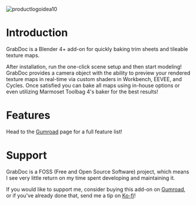 ![productlogoidea10](https://user-images.githubusercontent.com/31065180/167503346-8db3d020-8ca3-439a-b2a9-7f8b98077c28.png)

# Introduction

GrabDoc is a Blender 4+ add-on for quickly baking trim sheets and tileable texture maps.

After installation, run the one-click scene setup and then start modeling! GrabDoc provides a camera object with the ability to preview your rendered texture maps in real-time via custom shaders in Workbench, EEVEE, and Cycles. Once satisfied you can bake all maps using in-house options or even utilizing Marmoset Toolbag 4's baker for the best results!

# Features

Head to the [Gumroad](https://gumroad.com/l/grabdoc) page for a full feature list!

# Support

GrabDoc is a FOSS (Free and Open Source Software) project, which means I see very little return on my time spent developing and maintaining it.

If you would like to support me, consider buying this add-on on [Gumroad](https://gumroad.com/l/grabdoc), or if you've already done that, send me a tip on [Ko-fi](https://ko-fi.com/razed)!
